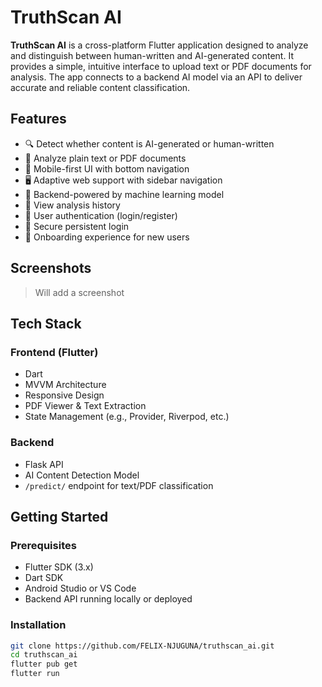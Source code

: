 # TruthScan AI

**TruthScan AI** is a cross-platform Flutter application designed to analyze and distinguish between human-written and AI-generated content. It provides a simple, intuitive interface to upload text or PDF documents for analysis. The app connects to a backend AI model via an API to deliver accurate and reliable content classification.

## Features

- 🔍 Detect whether content is AI-generated or human-written
- 📄 Analyze plain text or PDF documents
- 📱 Mobile-first UI with bottom navigation
- 🖥️ Adaptive web support with sidebar navigation
- 🧠 Backend-powered by machine learning model
- 💾 View analysis history
- 👤 User authentication (login/register)
- 🔐 Secure persistent login
- 🎯 Onboarding experience for new users

## Screenshots

> Will add a screenshot

## Tech Stack

### Frontend (Flutter)
- Dart
- MVVM Architecture
- Responsive Design
- PDF Viewer & Text Extraction
- State Management (e.g., Provider, Riverpod, etc.)

### Backend
- Flask API
- AI Content Detection Model
- `/predict/` endpoint for text/PDF classification


## Getting Started

### Prerequisites

- Flutter SDK (3.x)
- Dart SDK
- Android Studio or VS Code
- Backend API running locally or deployed

### Installation

```bash
git clone https://github.com/FELIX-NJUGUNA/truthscan_ai.git
cd truthscan_ai
flutter pub get
flutter run


